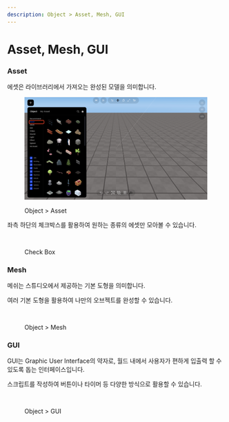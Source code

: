 ```yaml
---
description: Object > Asset, Mesh, GUI
---
```


# Asset, Mesh, GUI

### Asset

에셋은 라이브러리에서 가져오는 완성된 모델을 의미합니다.

<figure><img src="../../.gitbook/assets/스크린샷 2022-12-08 오전 9.42.59.png" alt=""><figcaption><p>Object > Asset</p></figcaption></figure>

좌측 하단의 체크박스를 활용하여 원하는 종류의 에셋만 모아볼 수 있습니다.

<figure><img src="../../.gitbook/assets/스크린샷 2022-12-08 오전 9.53.59.png" alt=""><figcaption><p>Check Box</p></figcaption></figure>



### Mesh

메쉬는 스튜디오에서 제공하는 기본 도형을 의미합니다.

여러 기본 도형을 활용하여 나만의 오브젝트를 완성할 수 있습니다.

<figure><img src="../../.gitbook/assets/스크린샷 2022-12-08 오전 9.56.34.png" alt=""><figcaption><p>Object > Mesh</p></figcaption></figure>

### GUI

GUI는 Graphic User Interface의 약자로, 월드 내에서 사용자가 편하게 입출력 할 수 있도록 돕는 인터페이스입니다.

스크립트를 작성하여 버튼이나 타이머 등 다양한 방식으로 활용할 수 있습니다.

<figure><img src="../../.gitbook/assets/스크린샷 2022-12-08 오전 10.00.21.png" alt=""><figcaption><p>Object > GUI</p></figcaption></figure>

